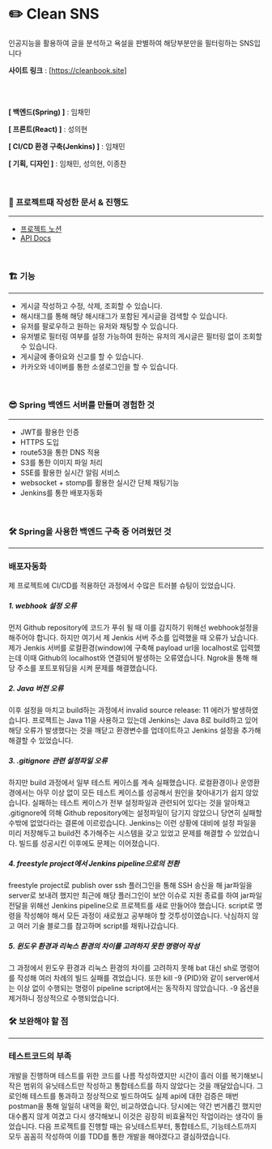 # ✏️ Clean SNS

인공지능을 활용하여 글을 분석하고 욕설을 판별하여 해당부분만을 필터링하는 SNS입니다

**사이트 링크** : [https://cleanbook.site]

<br/>

<br/>

**[ 백엔드(Spring) ]** : 임채민

**[ 프론트(React) ]** : 성의현

**[ CI/CD 환경 구축(Jenkins) ]** : 임채민

**[ 기획, 디자인 ]** : 임채민, 성의현, 이종찬

<br/>

### 📝 프로젝트때 작성한 문서 & 진행도

---

- [프로젝트 노션 ](https://alive-pocket-572.notion.site/c563651ed195442990dc9bf82388d13b)
- [API Docs](https://alive-pocket-572.notion.site/API-docs-e3d1ed1dd409449e95a791147423c39e)

<br/>

### 🏗️ 기능

---

- 게시글 작성하고 수정, 삭제, 조회할 수 있습니다.
- 해시태그를 통해 해당 해시태그가 포함된 게시글을 검색할 수 있습니다.
- 유저를 팔로우하고 원하는 유저와 채팅할 수 있습니다.
- 유저별로 필터링 여부를 설정 가능하여 원하는 유저의 게시글은 필터링 없이 조회할 수 있습니다.
- 게시글에 좋아요와 신고를 할 수 있습니다.
- 카카오와 네이버를 통한 소셜로그인을 할 수 있습니다.

<br/>



### 😎 Spring 백엔드 서버를 만들며 경험한 것

---

- JWT를 활용한 인증
- HTTPS 도입
- route53을 통한 DNS 적용
- S3를 통한 이미지 파일 처리
- SSE를 활용한 실시간 알림 서비스
- websocket + stomp를 활용한 실시간 단체 채팅기능
- Jenkins를 통한 배포자동화

<br/>  

### 🛠️ Spring을 사용한 백엔드 구축 중 어려웠던 것

------

<h3> 배포자동화 </h3>

제 프로젝트에 CI/CD를 적용하던 과정에서 수많은 트러블 슈팅이 있었습니다. 

<h5> 1. webhook 설정 오류 </h5>
먼저 Github repository에 코드가 푸쉬 될 때 이를 감지하기 위해선 webhook설정을 해주어야 합니다. 하지만 여기서 제 Jenkis 서버 주소를 입력했을 때 오류가 났습니다. 제가 Jenkis 서버를 로컬환경(window)에 구축해 payload url을 localhost로 입력했는데 이때 Github의 localhost와 연결되어 발생하는 오류였습니다. Ngrok을 통해 해당 주소를 포트포워딩을 시켜 문제를 해결했습니다. 

<h5> 2. Java 버전 오류 </h5>
이후 설정을 마치고 build하는 과정에서 invalid source release: 11 에러가 발생하였습니다. 프로젝트는 Java 11을 사용하고 있는데 Jenkins는 Java 8로 build하고 있어 해당 오류가 발생했다는 것을 깨닫고 환경변수를 업데이트하고 Jenkins 설정을 추가해 해결할 수 있었습니다. 

<h5> 3. .gitignore 관련 설정파일 오류</h5>
하지만 build 과정에서 일부 테스트 케이스를 계속 실패했습니다. 로컬환경이나 운영환경에서는 아무 이상 없이 모든 테스트 케이스를 성공해서 원인을 찾아내기가 쉽지 않았습니다. 실패하는 테스트 케이스가 전부 설정파일과 관련되어 있다는 것을 알아채고 .gitignore에 의해 Github repository에는 설정파일이 담기지 않았으니 당연히 실패할 수밖에 없었다라는 결론에 이르렀습니다. Jenkins는 이런 상황에 대비에 설정 파일을 미리 저장해두고 build전 추가해주는 시스템을 갖고 있었고 문제를 해결할 수 있었습니다. 빌드를 성공시킨 이후에도 문제는 이어졌습니다. 

<h5> 4. freestyle project에서 Jenkins pipeline으로의 전환</h5>
freestyle project로 publish over ssh 플러그인을 통해 SSH 송신을 해 jar파일을 server로 보내려 했지만 최근에 해당 플러그인이 보안 이슈로 지원 종료를 하여 jar파일 전달을 위해선 Jenkins pipeline으로 프로젝트를 새로 만들어야 했습니다. script로 명령을 작성해야 해서 모든 과정이 새로웠고 공부해야 할 것투성이였습니다. 낙심하지 않고 여러 기술 블로그를 참고하며 script를 채워나갔습니다. 

<h5> 5. 윈도우 환경과 리눅스 환경의 차이를 고려하지 못한 명령어 작성</h5>
그 과정에서 윈도우 환경과 리눅스 환경의 차이를 고려하지 못해 bat 대신 sh로 명령어를 작성해 여러 차례의 빌드 실패를 겪었습니다. 또한 kill -9 {PID}와 같이 server에서는 이상 없이 수행되는 명령이 pipeline script에서는 동작하지 않았습니다. -9 옵션을 제거하니 정상적으로 수행되었습니다. 




<br/>




### **🛠 보완해야 할 점**

---

### **테스트코드의 부족**

개발을 진행하며 테스트를 위한 코드를 나름 작성하였지만 시간이 흘러 이를 복기해보니 작은 범위의 유닛테스트만 작성하고 통합테스트를 하지 않았다는 것을 깨달았습니다.
그로인해 테스트를 통과하고 정상적으로 빌드하여도 실제 api에 대한 검증은 매번 postman을 통해 일일히 내역을 확인, 비교하였습니다. 당시에는 약간 번거롭긴 했지만 대수롭지 않게 여겼고 다시 생각해보니 이것은 굉장히 비효율적인 작업이라는 생각이 들었습니다.
다음 프로젝트를 진행할 때는 유닛테스트부터, 통합테스트, 기능테스트까지 모두 꼼꼼히 작성하여 이를 TDD를 통한 개발을 해야겠다고 결심하였습니다.



